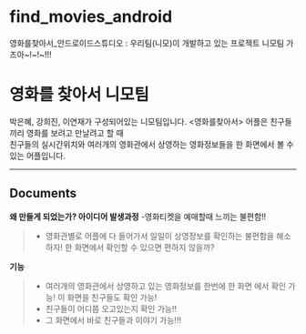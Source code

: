 # find_movies_android
영화를찾아서_안드로이드스튜디오 : 우리팀(니모)이 개발하고 있는 프로젝트 니모팀 가즈아~!~!~!!! 

영화를 찾아서 니모팀
===================


박은혜, 강희진, 이연재가 구성되어있는 니모팀입니다.
<영화를찾아서> 어플은 친구들끼리 영화를 보려고 만날려고 할 때    
친구들의 실시간위치와 여러개의 영화관에서 상영하는 영화정보들을 한 화면에서 볼 수 있는 
어플입니다. 

----------


Documents
-------------

**왜 만들게 되었는가? 아이디어 발생과정**
-영화티켓을 예매할때 느끼는 불편함!!
 >- 영화관별로 어플에 다 들어가서 일일이 상영정보를 확인하는 불편함을 해소하자!  한 화면에서 확인할 수 있으면 편하지 않을까?
 
 **기능**
 >- 여러개의 영화관에서 상영하고 있는 영화정보를 한번에 한 화면     에서 확인 가능! 이 화면을 친구들도 확인 가능!
  >- 친구들이 어디쯤 오고있는지 확인 가능!!
  >- 그 화면에서 바로 친구들과 이야기 가능!!!


  
